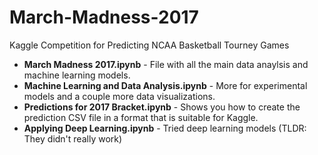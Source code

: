 # March-Madness-2017
Kaggle Competition for Predicting NCAA Basketball Tourney Games

* **March Madness 2017.ipynb** - File with all the main data anaylsis and machine learning models. 
* **Machine Learning and Data Analysis.ipynb** - More for experimental models and a couple more data visualizations. 
* **Predictions for 2017 Bracket.ipynb** - Shows you how to create the prediction CSV file in a format that is suitable for Kaggle. 
* **Applying Deep Learning.ipynb** - Tried deep learning models (TLDR: They didn't really work)

